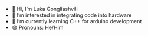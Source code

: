 - 👋 Hi, I’m Luka Gongliashvili
- 👀 I’m interested in integrating code into hardware
- 🌱 I’m currently learning C++ for arduino development
- 😄 Pronouns: He/Him

